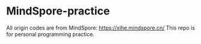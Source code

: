 # MindSpore-practice
All origin codes are from MindSpore: https://xihe.mindspore.cn/
This repo is for personal programming practice.
